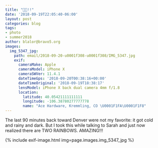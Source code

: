 ```yaml
---
title: "🌈🌈!!"
date: '2018-09-19T22:05:40-06:00'
layout: post
categories: blog
tags:
- photo
- summer2018
author: blalor@bravo5.org
images:
  img_5347_jpg:
    path: email/2018-09-20-u0001f308-u0001f308/IMG_5347.jpg
    exif:
      cameraMake: Apple
      cameraModel: iPhone X
      cameraSWVer: 11.4.1
      dateTimeGps: '2018-09-20T00:38:16+00:00'
      dateTimeOriginal: '2018-09-19T18:38:17'
      lensModel: iPhone X back dual camera 4mm f/1.8
      location:
        latitude: 40.05421111111111
        longitude: -106.38780277777778
        name: "Ace Hardware, Kremmling, CO \U0001F1FA\U0001F1F8"
---
```


The last 90 minutes back toward Denver were not my favorite: it got cold and rainy and dark. But I took this while talking to Sarah and just now realized there are TWO RAINBOWS. AMAZING!!! 

{% include exif-image.html img=page.images.img_5347_jpg %}
